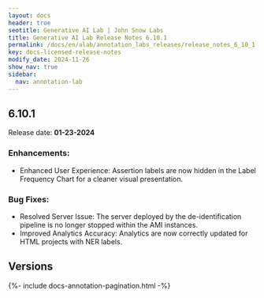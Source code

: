 ```yaml
---
layout: docs
header: true
seotitle: Generative AI Lab | John Snow Labs
title: Generative AI Lab Release Notes 6.10.1
permalink: /docs/en/alab/annotation_labs_releases/release_notes_6_10_1
key: docs-licensed-release-notes
modify_date: 2024-11-26
show_nav: true
sidebar:
  nav: annotation-lab
---
```


<div class="h3-box" markdown="1">

## 6.10.1

Release date: **01-23-2024**

### Enhancements:
- Enhanced User Experience: Assertion labels are now hidden in the Label Frequency Chart for a cleaner visual presentation.

### Bug Fixes:
- Resolved Server Issue: The server deployed by the de-identification pipeline is no longer stopped within the AMI instances.
- Improved Analytics Accuracy: Analytics are now correctly updated for HTML projects with NER labels.

</div><div class="prev_ver h3-box" markdown="1">

## Versions

</div>

{%- include docs-annotation-pagination.html -%}